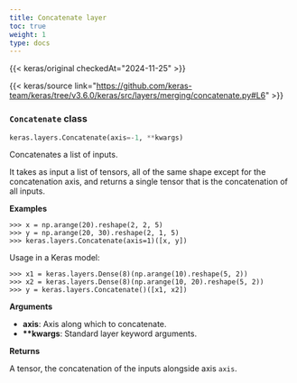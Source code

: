 ```yaml
---
title: Concatenate layer
toc: true
weight: 1
type: docs
---
```


{{< keras/original checkedAt="2024-11-25" >}}

{{< keras/source link="https://github.com/keras-team/keras/tree/v3.6.0/keras/src/layers/merging/concatenate.py#L6" >}}

### `Concatenate` class

```python
keras.layers.Concatenate(axis=-1, **kwargs)
```

Concatenates a list of inputs.

It takes as input a list of tensors, all of the same shape except for the concatenation axis, and returns a single tensor that is the concatenation of all inputs.

**Examples**

```console
>>> x = np.arange(20).reshape(2, 2, 5)
>>> y = np.arange(20, 30).reshape(2, 1, 5)
>>> keras.layers.Concatenate(axis=1)([x, y])
```

Usage in a Keras model:

```console
>>> x1 = keras.layers.Dense(8)(np.arange(10).reshape(5, 2))
>>> x2 = keras.layers.Dense(8)(np.arange(10, 20).reshape(5, 2))
>>> y = keras.layers.Concatenate()([x1, x2])
```

**Arguments**

- **axis**: Axis along which to concatenate.
- **\*\*kwargs**: Standard layer keyword arguments.

**Returns**

A tensor, the concatenation of the inputs alongside axis `axis`.
